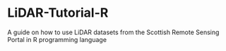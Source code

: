 # LiDAR-Tutorial-R
A guide on how to use LiDAR datasets from the Scottish Remote Sensing Portal in R programming language
